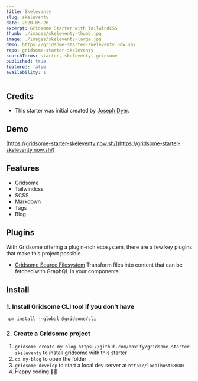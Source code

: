 ```yaml
---
title: Skeleventy
slug: skeleventy
date: 2020-05-20
excerpt: Gridsome Starter with TailwindCSS
thumb: ./images/skeleventy-thumb.jpg
image: ./images/skeleventy-large.jpg
demo: https://gridsome-starter-skeleventy.now.sh/
repo: gridsome-starter-skeleventy
searchTerms: starter, skeleventy, gridsome
published: true
featured: false
availability: 1
---
```

## Credits

* This starter was initial created by [Joseph Dyer](https://github.com/josephdyer).


## Demo
[https://gridsome-starter-skeleventy.now.sh/](https://gridsome-starter-skeleventy.now.sh/)

## Features

* Gridsome
* Tailwindcss
* SCSS
* Markdown
* Tags
* Blog

## Plugins

With Gridsome offering a plugin-rich ecosystem, there are a few key plugins that make this project possible. 

- [Gridsome Source Filesystem](https://gridsome.org/plugins/@gridsome/source-filesystem) Transform files into content that can be fetched with GraphQL in your components.

## Install

### 1. Install Gridsome CLI tool if you don't have

`npm install --global @gridsome/cli`

### 2. Create a Gridsome project

1. `gridsome create my-blog https://github.com/noxify/gridsome-starter-skeleventy` to install gridsome with this starter
2. `cd my-blog` to open the folder
3. `gridsome develop` to start a local dev server at `http://localhost:8080`
4. Happy coding 🎉🙌